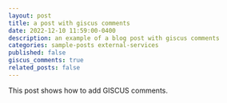 ```yaml
---
layout: post
title: a post with giscus comments
date: 2022-12-10 11:59:00-0400
description: an example of a blog post with giscus comments
categories: sample-posts external-services
published: false
giscus_comments: true
related_posts: false
---
```

This post shows how to add GISCUS comments.
